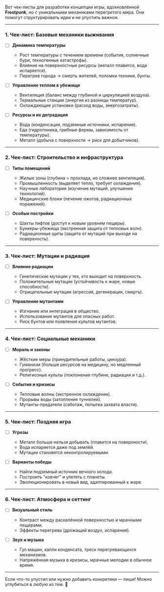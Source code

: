 Вот чек-листы для разработки концепции игры, вдохновлённой **Frostpunk**, но с уникальными механиками перегретого мира. Они помогут структурировать идеи и не упустить важное.  

---

### **1. Чек-лист: Базовые механики выживания**  
- [ ] **Динамика температуры**  
  - Рост температуры с течением времени (события, солнечные бури, техногенные катастрофы).  
  - Влияние на поверхностные ресурсы (металл плавится, вода испаряется).  
  - Перегрев города → смерть жителей, поломки техники, бунты.  

- [ ] **Управление теплом в убежище**  
  - Вентиляция (баланс между глубиной и циркуляцией воздуха).  
  - Термальные станции (энергия из разницы температур).  
  - Охлаждающие установки (расход воды, энергозатраты).  

- [ ] **Ресурсы и их деградация**  
  - Вода (конденсация, подземные источники, испарение).  
  - Еда (гидропоника, грибные фермы, зависимость от температуры).  
  - Металл (добыча с поверхности → риск для добытчиков).  

---

### **2. Чек-лист: Строительство и инфраструктура**  
- [ ] **Типы помещений**  
  - Жилые зоны (глубина = прохлада, но сложнее вентиляция).  
  - Промышленность (выделяет тепло, требует охлаждения).  
  - Научные лаборатории (изучение мутаций, улучшение технологий).  
  - Медицинские блоки (лечение ожогов, радиационных поражений).  

- [ ] **Особые постройки**  
  - Шахты лифтов (доступ к новым уровням пещеры).  
  - Бункеры-убежища (экстренная защита от тепловых волн).  
  - Радиационные щиты (защита от мутаций при выходе на поверхность).  

---

### **3. Чек-лист: Мутации и радиация**  
- [ ] **Влияние радиации**  
  - Генетические мутации у тех, кто выходит на поверхность.  
  - Положительные мутации (устойчивость к жаре, новые способности).  
  - Отрицательные мутации (агрессия, дегенерация, смерть).  

- [ ] **Управление мутантами**  
  - Изгнание или интеграция в общество.  
  - Использование мутантов для опасных работ.  
  - Риск бунтов или появления культов мутантов.  

---

### **4. Чек-лист: Социальные механики**  
- [ ] **Мораль и законы**  
  - Жёсткие меры (принудительные работы, цензура).  
  - Гуманизм (больше ресурсов на медицину, но медленный прогресс).  
  - Религиозные культы (поклонение глубине, радиации и т.д.).  

- [ ] **События и кризисы**  
  - Тепловые волны (экстренное охлаждение).  
  - Прорывы воды (затопление туннелей).  
  - Мутанты-предатели (саботаж, попытка захвата власти).  

---

### **5. Чек-лист: Поздняя игра**  
- [ ] **Угрозы**  
  - Металл больше нельзя добывать (плавится на поверхности).  
  - Вода испаряется даже под землёй.  
  - Мутации становятся неконтролируемыми.  

- [ ] **Варианты победы**  
  - Найти подземный источник вечного холода.  
  - Построить "ковчег" и улететь с планеты.  
  - Эволюционировать в новый вид, адаптированный к жаре.  

---

### **6. Чек-лист: Атмосфера и сеттинг**  
- [ ] **Визуальный стиль**  
  - Контраст между раскалённой поверхностью и мрачными пещерами.  
  - Эффекты перегрева (дрожащий воздух, испарения).  

- [ ] **Звук и музыка**  
  - Гул машин, капли конденсата, треск перегревающихся механизмов.  
  - Напряжённая музыка в кризисы, мрачные мелодии в обычное время.  

---

Если что-то упустил или нужно добавить конкретики — пиши! Можно углубиться в любую из тем. 🚀